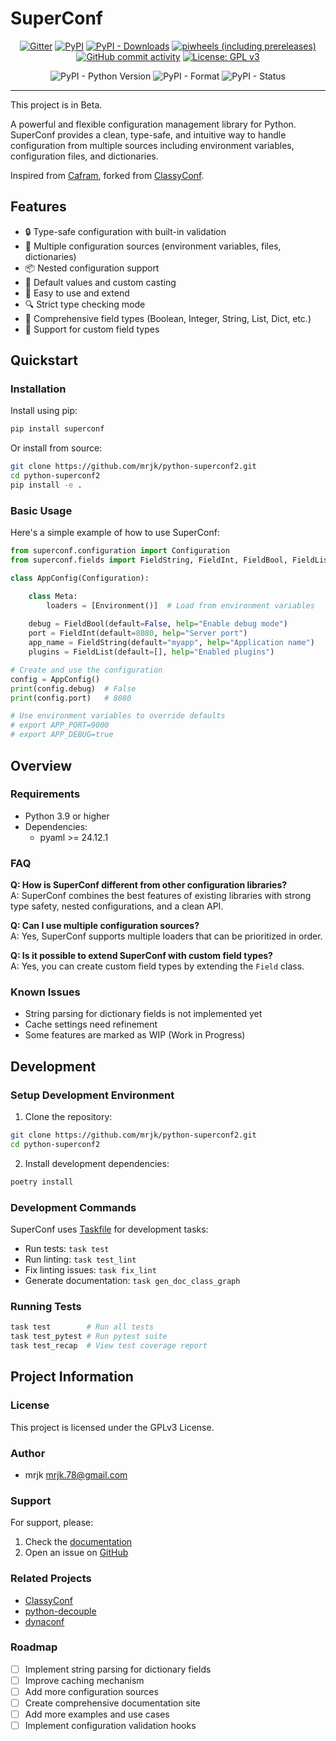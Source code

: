 # SuperConf


<p align='center'>
<a href="https://gitter.im/mrjk/python-superconf">
<img src="https://img.shields.io/gitter/room/mrjk/python-superconf" alt="Gitter"></a>
<a href="https://pypi.org/project/superconf/">
<img src="https://img.shields.io/pypi/v/superconf" alt="PyPI"></a>
<a href="https://pypistats.org/packages/superconf">
<img src="https://img.shields.io/pypi/dm/superconf" alt="PyPI - Downloads"></a>
<a href="https://github.com/mrjk/python-superconf/releases">
<img src="https://img.shields.io/piwheels/v/superconf?include_prereleases" alt="piwheels (including prereleases)"></a>
<a href="https://github.com/mrjk/python-superconf/graphs/code-frequency">
<img src="https://img.shields.io/github/commit-activity/m/mrjk/python-superconf" alt="GitHub commit activity"></a>
<a href="https://www.gnu.org/licenses/gpl-3.0">
<img src="https://img.shields.io/badge/License-GPL%20v3-blue.svg" alt="License: GPL v3"></a>
</p>

<p align="center">
<img src="https://img.shields.io/pypi/pyversions/superconf" alt="PyPI - Python Version">
<img src="https://img.shields.io/pypi/format/superconf" alt="PyPI - Format">
<img src="https://img.shields.io/pypi/status/superconf" alt="PyPI - Status">
</p>

-------

This project is in Beta.

A powerful and flexible configuration management library for Python. SuperConf provides a clean, type-safe, and intuitive way to handle configuration from multiple sources including environment variables, configuration files, and dictionaries.

Inspired from [Cafram](https://github.com/barbu-it/cafram), forked from [ClassyConf](https://classyconf.readthedocs.io/en/latest/).

## Features

- 🔒 Type-safe configuration with built-in validation
- 🔄 Multiple configuration sources (environment variables, files, dictionaries)
- 📦 Nested configuration support
- 🎯 Default values and custom casting
- 🚀 Easy to use and extend
- 🔍 Strict type checking mode
- 📝 Comprehensive field types (Boolean, Integer, String, List, Dict, etc.)
- 🎨 Support for custom field types

## Quickstart

### Installation

Install using pip:

```bash
pip install superconf
```

Or install from source:

```bash
git clone https://github.com/mrjk/python-superconf2.git
cd python-superconf2
pip install -e .
```

### Basic Usage

Here's a simple example of how to use SuperConf:

```python
from superconf.configuration import Configuration
from superconf.fields import FieldString, FieldInt, FieldBool, FieldList

class AppConfig(Configuration):

    class Meta:
        loaders = [Environment()]  # Load from environment variables
    
    debug = FieldBool(default=False, help="Enable debug mode")
    port = FieldInt(default=8080, help="Server port")
    app_name = FieldString(default="myapp", help="Application name")
    plugins = FieldList(default=[], help="Enabled plugins")

# Create and use the configuration
config = AppConfig()
print(config.debug)  # False
print(config.port)   # 8080

# Use environment variables to override defaults
# export APP_PORT=9000
# export APP_DEBUG=true
```

## Overview

### Requirements

- Python 3.9 or higher
- Dependencies:
  - pyaml >= 24.12.1

### FAQ

**Q: How is SuperConf different from other configuration libraries?**  
A: SuperConf combines the best features of existing libraries with strong type safety, nested configurations, and a clean API.

**Q: Can I use multiple configuration sources?**  
A: Yes, SuperConf supports multiple loaders that can be prioritized in order.

**Q: Is it possible to extend SuperConf with custom field types?**  
A: Yes, you can create custom field types by extending the `Field` class.

### Known Issues

- String parsing for dictionary fields is not implemented yet
- Cache settings need refinement
- Some features are marked as WIP (Work in Progress)

## Development

### Setup Development Environment

1. Clone the repository:

```bash
git clone https://github.com/mrjk/python-superconf2.git
cd python-superconf2
```

2. Install development dependencies:

```bash
poetry install
```

### Development Commands

SuperConf uses [Taskfile](https://taskfile.dev) for development tasks:

- Run tests: `task test`
- Run linting: `task test_lint`
- Fix linting issues: `task fix_lint`
- Generate documentation: `task gen_doc_class_graph`

### Running Tests

```bash
task test        # Run all tests
task test_pytest # Run pytest suite
task test_recap  # View test coverage report
```

## Project Information

### License

This project is licensed under the GPLv3 License.

### Author

- mrjk <mrjk.78@gmail.com>

### Support

For support, please:
1. Check the [documentation](https://github.com/mrjk/python-superconf2/docs)
2. Open an issue on [GitHub](https://github.com/mrjk/python-superconf2/issues)

### Related Projects

- [ClassyConf](https://classyconf.readthedocs.io/en/latest/)
- [python-decouple](https://github.com/henriquebastos/python-decouple)
- [dynaconf](https://www.dynaconf.com/)

### Roadmap

- [ ] Implement string parsing for dictionary fields
- [ ] Improve caching mechanism
- [ ] Add more configuration sources
- [ ] Create comprehensive documentation site
- [ ] Add more examples and use cases
- [ ] Implement configuration validation hooks
